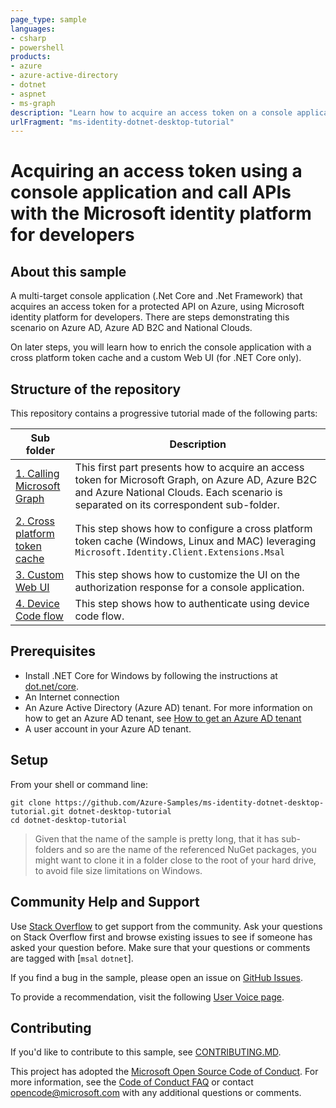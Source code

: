 ```yaml
---
page_type: sample
languages:
- csharp
- powershell
products:
- azure
- azure-active-directory
- dotnet
- aspnet
- ms-graph
description: "Learn how to acquire an access token on a console application."
urlFragment: "ms-identity-dotnet-desktop-tutorial"
---
```


# Acquiring an access token using a console application and call APIs with the Microsoft identity platform for developers

## About this sample

A multi-target console application (.Net Core and .Net Framework) that acquires an access token for a protected API on Azure, using Microsoft identity platform for developers. There are steps demonstrating this scenario on Azure AD, Azure AD B2C and National Clouds.

On later steps, you will learn how to enrich the console application with a cross platform token cache and a custom Web UI (for .NET Core only).

## Structure of the repository

This repository contains a progressive tutorial made of the following parts:

| Sub folder                       | Description                      |
| -------------------------------- | -------------------------------- |
| [1. Calling Microsoft Graph](https://github.com/Azure-Samples/ms-identity-dotnet-desktop-tutorial/tree/master/1-Calling-MSGraph) | This first part presents how to acquire an access token for Microsoft Graph, on Azure AD, Azure B2C and Azure National Clouds. Each scenario is separated on its correspondent sub-folder.|
| [2. Cross platform token cache](https://github.com/Azure-Samples/ms-identity-dotnet-desktop-tutorial/tree/master/2-TokenCache) | This step shows how to configure a cross platform token cache (Windows, Linux and MAC) leveraging `Microsoft.Identity.Client.Extensions.Msal` |
| [3. Custom Web UI](https://github.com/Azure-Samples/ms-identity-dotnet-desktop-tutorial/tree/master/3-CustomWebUI) | This step shows how to customize the UI on the authorization response for a console application. |
| [4. Device Code flow](https://github.com/Azure-Samples/ms-identity-dotnet-desktop-tutorial/tree/master/4-DeviceCodeFlow) | This step shows how to authenticate using device code flow.|

## Prerequisites

- Install .NET Core for Windows by following the instructions at [dot.net/core](https://dot.net/core).
- An Internet connection
- An Azure Active Directory (Azure AD) tenant. For more information on how to get an Azure AD tenant, see [How to get an Azure AD tenant](https://azure.microsoft.com/en-us/documentation/articles/active-directory-howto-tenant/)
- A user account in your Azure AD tenant.

## Setup

From your shell or command line:

```Shell
git clone https://github.com/Azure-Samples/ms-identity-dotnet-desktop-tutorial.git dotnet-desktop-tutorial
cd dotnet-desktop-tutorial
```

> Given that the name of the sample is pretty long, that it has sub-folders and so are the name of the referenced NuGet packages, you might want to clone it in a folder close to the root of your hard drive, to avoid file size limitations on Windows.

## Community Help and Support

Use [Stack Overflow](http://stackoverflow.com/questions/tagged/msal) to get support from the community.
Ask your questions on Stack Overflow first and browse existing issues to see if someone has asked your question before.
Make sure that your questions or comments are tagged with [`msal` `dotnet`].

If you find a bug in the sample, please open an issue on [GitHub Issues](https://github.com/Azure-Samples/ms-identity-dotnet-desktop-tutorial/issues).

To provide a recommendation, visit the following [User Voice page](https://feedback.azure.com/forums/169401-azure-active-directory).

## Contributing

If you'd like to contribute to this sample, see [CONTRIBUTING.MD](/CONTRIBUTING.md).

This project has adopted the [Microsoft Open Source Code of Conduct](https://opensource.microsoft.com/codeofconduct/). For more information, see the [Code of Conduct FAQ](https://opensource.microsoft.com/codeofconduct/faq/) or contact [opencode@microsoft.com](mailto:opencode@microsoft.com) with any additional questions or comments.
